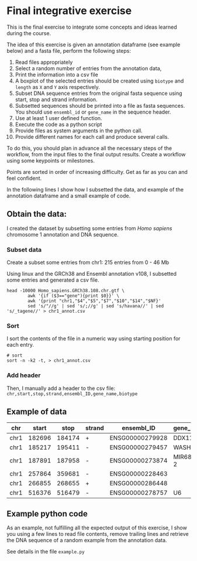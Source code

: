 # Final integrative exercise

This is the final exercise to integrate some concepts and ideas learned during the course.

The idea of this exercise is given an annotation dataframe (see example below) and a fasta file, perform the following steps:
1. Read files appropriately
2. Select a random number of entries from the annotation data,
3. Print the information into a csv file
4. A boxplot of the selected entries should be created using `biotype` and `length` as `X` and `Y` axis respectively.
5. Subset DNA sequence entries from the original fasta sequence using start, stop and strand information.
6. Subsetted sequences should be printed into a file as fasta sequences. You should use `ensembl_id` or `gene_name` in the sequence header.
7. Use at least 1 user defined function.
8. Execute the code as a python script
9. Provide files as system arguments in the python call.
10. Provide different names for each call and produce several calls.

To do this, you should plan in advance all the necessary steps of the workflow, from the input files to the final output results. Create a workflow using some keypoints or milestones. 

Points are sorted in order of increasing difficulty. Get as far as you can and feel confident.

In the following lines I show how I subsetted the data, and example of the annotation dataframe and a small example of code.

## Obtain the data:

I created the dataset by subsetting some entries from _Homo sapiens_ chromosome 1 annotation and DNA sequence.

### Subset data
Create a subset some entries from chr1: 215 entries from 0 - 46 Mb

Using linux and the GRCh38 and Ensembl annotation v108, I subsetted some entries and generated a csv file.

```
head -10000 Homo_sapiens.GRCh38.108.chr.gtf \
		awk '{if ($3=="gene"){print $0}}' \
		awk '{print "chr1,"$4","$5","$7","$10","$14","$NF}' 
		sed 's/"//g' | sed 's/;//g' | sed 's/havana//' | sed 's/_tagene//' > chr1_annot.csv 
```

### Sort 
I sort the contents of the file in a numeric way using starting position for each entry.

```
# sort
sort -n -k2 -t, > chr1_annot.csv
```

### Add header
Then, I manually add a header to the csv file: `chr,start,stop,strand,ensembl_ID,gene_name,biotype`

## Example of data

|chr|start|stop|strand|ensembl_ID|gene_name|biotype|
|---|-----|----|------|----------|---------|-------|
|chr1|182696|184174|+|ENSG00000279928|DDX11L17|unprocessed_pseudogene|
|chr1|185217|195411|-|ENSG00000279457|WASH9P|unprocessed_pseudogene|
|chr1|187891|187958|-|ENSG00000273874|MIR6859-2|miRNA|
|chr1|257864|359681|-|ENSG00000228463||transcribed_processed_pseudogene|
|chr1|266855|268655|+|ENSG00000286448||lncRNA|
|chr1|516376|516479|-|ENSG00000278757|U6|snRNA|


## Example python code
As an example, not fulfilling all the expected output of this exercise, I show you using a few lines to read file contents, remove trailing lines and retrieve the DNA sequence of a random example from the annotation data.

See details in the file `example.py`
